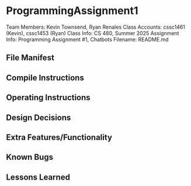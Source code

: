 # ProgrammingAssignment1
Team Members: Kevin Townsend, Ryan Renales
Class Accounts: cssc1461 (Kevin), cssc1453 (Ryan) 
Class Info: CS 480, Summer 2025 
Assignment Info: Programming Assignment #1, Chatbots 
Filename: README.md

## File Manifest

## Compile Instructions

## Operating Instructions

## Design Decisions

## Extra Features/Functionality

## Known Bugs

## Lessons Learned

